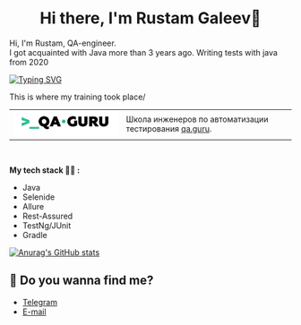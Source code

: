 <h1 align="center">Hi there, I'm Rustam Galeev👋</h1>

Hi, I'm Rustam, QA-engineer.<br/>
I got acquainted with Java more than 3 years ago. Writing tests with java from 2020

[![Typing SVG](https://readme-typing-svg.herokuapp.com?color=%2336BCF7&lines=I'm+a+QA+Engineer+software)](https://git.io/typing-svg)

This is where my training took place/

<table width="100%" border='0'>
    <tr>
    <td width="40%" valign="bottom"><img src="/images/qa-guru80.png"></td><td valign="middle">Школа инженеров по автоматизации тестирования <a target="_blank" href="https://qa.guru">qa.guru</a>.</td></tr>
   </tr>
  </table>
  </br>
  

**My tech stack 👨‍💻 :**
* Java
* Selenide
* Allure
* Rest-Assured
* TestNg/JUnit
* Gradle


[![Anurag's GitHub stats](https://github-readme-stats.vercel.app/api?username=GrapplerLion)](https://github.com/GrapplerLion/github-readme-stats)

## 🌝 Do you wanna find me?
* <a href="http://t.me/calmguy">Telegram</a>
* <a href="mailto:agent.oae@mail.ru">E-mail</a>

<!--
**gureenkov56/gureenkov56** is a ✨ _special_ ✨ repository because its `README.md` (this file) appears on your GitHub profile.

Here are some ideas to get you started:

- 🔭 I’m currently working on ...
- 🌱 I’m currently learning ...
- 👯 I’m looking to collaborate on ...
- 🤔 I’m looking for help with ...
- 💬 Ask me about ...
- 📫 How to reach me: ...
- 😄 Pronouns: ...
- ⚡ Fun fact: ...

-->
